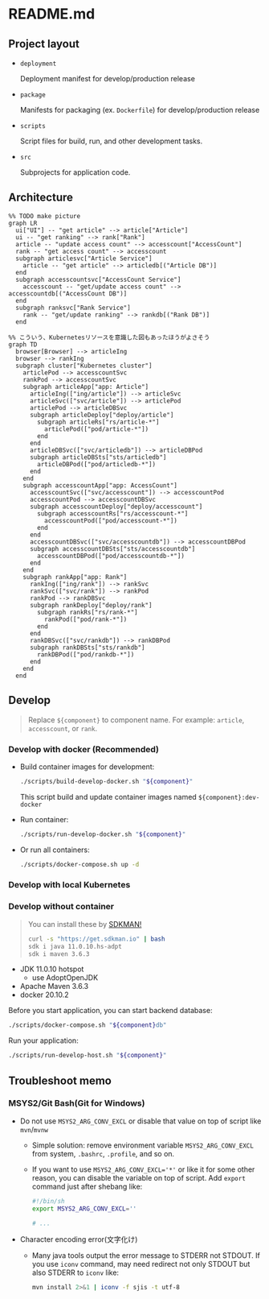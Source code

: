 # README.md

## Project layout

- `deployment`

  Deployment manifest for develop/production release

- `package`

  Manifests for packaging (ex. `Dockerfile`) for develop/production release

- `scripts`

  Script files for build, run, and other development tasks.

- `src`

  Subprojects for application code.

## Architecture

```mermaid
%% TODO make picture
graph LR
  ui["UI"] -- "get article" --> article["Article"]
  ui -- "get ranking" --> rank["Rank"]
  article -- "update access count" --> accesscount["AccessCount"]
  rank -- "get access count" --> accesscount
  subgraph articlesvc["Article Service"]
    article -- "get article" --> articledb[("Article DB")]
  end
  subgraph accesscountsvc["AccessCount Service"]
    accesscount -- "get/update access count" --> accesscountdb[("AccessCount DB")]
  end
  subgraph ranksvc["Rank Service"]
    rank -- "get/update ranking" --> rankdb[("Rank DB")]
  end
```

```mermaid
%% こういう、Kubernetesリソースを意識した図もあったほうがよさそう
graph TD
  browser[Browser] --> articleIng
  browser --> rankIng
  subgraph cluster["Kubernetes cluster"]
    articlePod --> accesscountSvc
    rankPod --> accesscountSvc
    subgraph articleApp["app: Article"]
      articleIng(["ing/article"]) --> articleSvc
      articleSvc(["svc/article"]) --> articlePod
      articlePod --> articleDBSvc
      subgraph articleDeploy["deploy/article"]
        subgraph articleRs["rs/article-*"]
          articlePod(["pod/article-*"])
        end
      end
      articleDBSvc(["svc/articledb"]) --> articleDBPod
      subgraph articleDBSts["sts/articledb"]
        articleDBPod(["pod/articledb-*"])
      end
    end
    subgraph accesscountApp["app: AccessCount"]
      accesscountSvc(["svc/accesscount"]) --> accesscountPod
      accesscountPod --> accesscountDBSvc
      subgraph accesscountDeploy["deploy/accesscount"]
        subgraph accesscountRs["rs/accesscount-*"]
          accesscountPod(["pod/accesscount-*"])
        end
      end
      accesscountDBSvc(["svc/accesscountdb"]) --> accesscountDBPod
      subgraph accesscountDBSts["sts/accesscountdb"]
        accesscountDBPod(["pod/accesscountdb-*"])
      end
    end
    subgraph rankApp["app: Rank"]
      rankIng(["ing/rank"]) --> rankSvc
      rankSvc(["svc/rank"]) --> rankPod
      rankPod --> rankDBSvc
      subgraph rankDeploy["deploy/rank"]
        subgraph rankRs["rs/rank-*"]
          rankPod(["pod/rank-*"])
        end
      end
      rankDBSvc(["svc/rankdb"]) --> rankDBPod
      subgraph rankDBSts["sts/rankdb"]
        rankDBPod(["pod/rankdb-*"])
      end
    end
  end
```

## Develop

> Replace `${component}` to component name. For example: `article`, `accesscount`, or `rank`.

### Develop with docker (Recommended)

- Build container images for development:

  ```bash
  ./scripts/build-develop-docker.sh "${component}"
  ```

  This script build and update container images named `${component}:dev-docker`

- Run container:

  ```bash
  ./scripts/run-develop-docker.sh "${component}"
  ```

- Or run all containers:

  ```bash
  ./scripts/docker-compose.sh up -d
  ```

### Develop with local Kubernetes



### Develop without container

> You can install these by [SDKMAN!](https://sdkman.io)
>
> ```bash
> curl -s "https://get.sdkman.io" | bash
> sdk i java 11.0.10.hs-adpt
> sdk i maven 3.6.3
> ```

- JDK 11.0.10 hotspot
  - use AdoptOpenJDK
- Apache Maven 3.6.3
- docker 20.10.2

Before you start application, you can start backend database:

```bash
./scripts/docker-compose.sh "${component}db"
```

Run your application:

```bash
./scripts/run-develop-host.sh "${component}"
```

## Troubleshoot memo

### MSYS2/Git Bash(Git for Windows)

- Do not use `MSYS2_ARG_CONV_EXCL` or disable that value on top of script like `mvn`/`mvnw`
  - Simple solution: remove environment variable `MSYS2_ARG_CONV_EXCL` from system, `.bashrc`, `.profile`, and so on.
  - If you want to use `MSYS2_ARG_CONV_EXCL='*'` or like it for some other reason, you can disable the variable on top of script. Add `export` command just after shebang like:

    ```sh
    #!/bin/sh
    export MSYS2_ARG_CONV_EXCL=''

    # ...
    ```

- Character encoding error(文字化け)
  - Many java tools output the error message to STDERR not STDOUT. If you use `iconv` command, may need redirect not only STDOUT but also STDERR to `iconv` like:

    ```bash
    mvn install 2>&1 | iconv -f sjis -t utf-8
    ```
